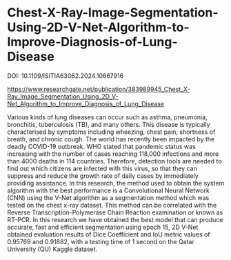 # Chest-X-Ray-Image-Segmentation-Using-2D-V-Net-Algorithm-to-Improve-Diagnosis-of-Lung-Disease
DOI: 10.1109/ISITIA63062.2024.10667916

https://www.researchgate.net/publication/383989945_Chest_X-Ray_Image_Segmentation_Using_2D_V-Net_Algorithm_to_Improve_Diagnosis_of_Lung_Disease

Various kinds of lung diseases can occur such as asthma, pneumonia, bronchitis, tuberculosis (TB), and many others. This disease is typically characterised by symptoms including wheezing, chest pain, shortness of breath, and chronic cough. The world has recently been impacted by the deadly COVID-19 outbreak. WHO stated that pandemic status was increasing with the number of cases reaching 118,000 infections and more than 4000 deaths in 114 countries. Therefore, detection tools are needed to find out which citizens are infected with this virus, so that they can suppress and reduce the growth rate of daily cases by immediately providing assistance. In this research, the method used to obtain the system algorithm with the best performance is a Convolutional Neural Network (CNN) using the V-Net algorithm as a segmentation method which was tested on the chest x-ray dataset. This method can be correlated with the Reverse Transcription-Polymerase Chain Reaction examination or known as RT-PCR. In this research we have obtained the best model that can produce accurate, fast and efficient segmentation using epoch 15, 2D V-Net obtained evaluation results of Dice Coefficient and IoU metric values of 0.95769 and 0.91882, with a testing time of 1 second on the Qatar University (QU) Kaggle dataset.
